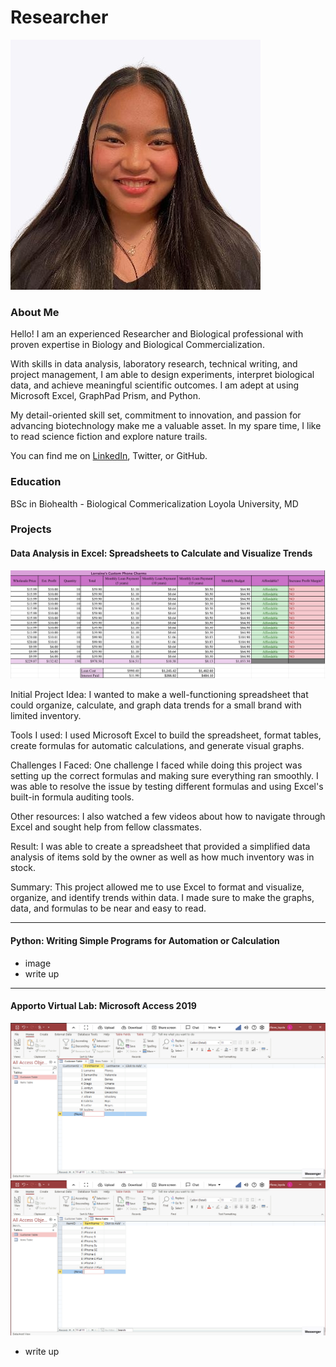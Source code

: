 # Researcher
![Alt Text](headshot.jpg)
### About Me 
Hello! I am an experienced Researcher and Biological professional with proven expertise in Biology and Biological Commercialization.

With skills in data analysis, laboratory research, technical writing, and project management, I am able to design experiments, interpret biological data, and achieve meaningful scientific outcomes. I am adept at using Microsoft Excel, GraphPad Prism, and Python.

My detail-oriented skill set, commitment to innovation, and passion for advancing biotechnology make me a valuable asset. In my spare time, I like to read science fiction and explore nature trails.

You can find me on [LinkedIn](https://www.linkedin.com/in/yourprofile/), Twitter, or GitHub.

### Education 
BSc in Biohealth - Biological Commericalization
Loyola University, MD

### Projects

#### Data Analysis in Excel: Spreadsheets to Calculate and Visualize Trends
![Alt Text](Phone_Charms.png)

Initial Project Idea:
I wanted to make a well-functioning spreadsheet that could organize, calculate, and graph data trends for a small brand with limited inventory.

Tools I used:
I used Microsoft Excel to build the spreadsheet, format tables, create formulas for automatic calculations, and generate visual graphs.

Challenges I Faced:
One challenge I faced while doing this project was setting up the correct formulas and making sure everything ran smoothly. I was able to resolve the issue by testing different formulas and using Excel's built-in formula auditing tools.

Other resources:
I also watched a few videos about how to navigate through Excel and sought help from fellow classmates.

Result:
I was able to create a spreadsheet that provided a simplified data analysis of items sold by the owner as well as how much inventory was in stock.

Summary:
This project allowed me to use Excel to format and visualize, organize, and identify trends within data. I made sure to make the graphs, data, and formulas to be near and easy to read.

***
#### Python: Writing Simple Programs for Automation or Calculation
 - image
 - write up

***
#### Apporto Virtual Lab: Microsoft Access 2019
![Alt Text](Customer_Table_Screenshot.png)
![Alt Text](Items_Table_Screenshot.png)
 - write up
